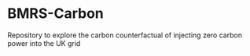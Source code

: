 # BMRS-Carbon
Repository to explore the carbon counterfactual of injecting zero carbon power into the UK grid
